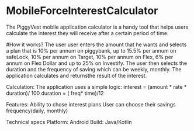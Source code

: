# MobileForceInterestCalculator

The PiggyVest mobile application calculator is a handy tool that helps users calculate the interest they will receive after a certain period of time. 

#How it works?
The user user enters the amount that he wants and selects a plan that is 10% per annum on piggybank, up to 15.5% per annum on safeLock, 10% per annum on Target, 10% per annum on Flex, 6% per annum on Flex Dollar and up to 25% on Investify. 
The user then selects the duration and the frequency of saving which can be weekly, monthly. 
The application calculates and returnsthe result of the interest. 

Calculation:
The application uses a simple logic: 
	interest = (amount * rate * duration)/ 100 
	duration = ( freq* time)/12

Features: 
Ability to chose interest plans
User can choose their savings frequency(daily, monthly)

Technical specs
Platform: Android
Build: Java/Kotlin
